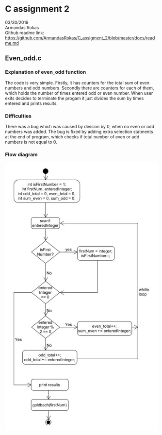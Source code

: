 # C assignment 2
03/30/2019  
Armandas Rokas  
Github readme link: https://github.com/ArmandasRokas/C_assigment_2/blob/master/docs/readme.md 
## Even_odd.c
### Explanation of even_odd function
The code is very simple. Firstly, it has counters for the total sum of even numbers and odd numbers. Secondly there are counters for each of them, which holds the number of times entered odd or even number. 
When user exits decides to terminate the progam it just divides the sum by times entered and prints results. 
### Difficulties  
There was a bug which was caused by division by 0, when no even or odd numbers was added. The bug is fixed by adding extra selection statments at the end of program, which checks if total number of even or add numbers is not equal to 0. 
### Flow diagram
![alt text](https://github.com/ArmandasRokas/C_assigment_2/blob/master/docs/flowchart_even_odd.jpg "flowchart_even_odd")


